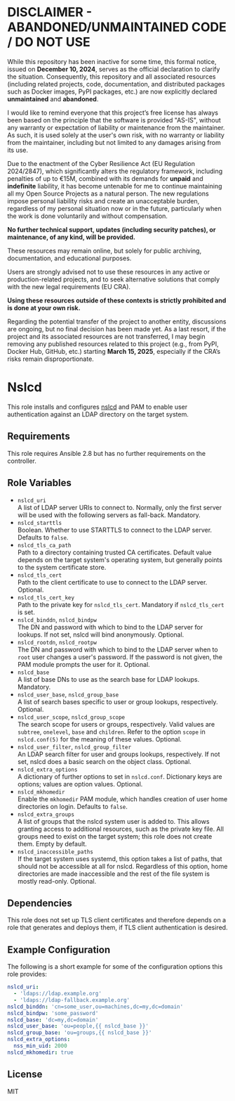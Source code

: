 
DISCLAIMER - ABANDONED/UNMAINTAINED CODE / DO NOT USE
=======================================================
While this repository has been inactive for some time, this formal notice, issued on **December 10, 2024**, serves as the official declaration to clarify the situation. Consequently, this repository and all associated resources (including related projects, code, documentation, and distributed packages such as Docker images, PyPI packages, etc.) are now explicitly declared **unmaintained** and **abandoned**.

I would like to remind everyone that this project’s free license has always been based on the principle that the software is provided "AS-IS", without any warranty or expectation of liability or maintenance from the maintainer.
As such, it is used solely at the user's own risk, with no warranty or liability from the maintainer, including but not limited to any damages arising from its use.

Due to the enactment of the Cyber Resilience Act (EU Regulation 2024/2847), which significantly alters the regulatory framework, including penalties of up to €15M, combined with its demands for **unpaid** and **indefinite** liability, it has become untenable for me to continue maintaining all my Open Source Projects as a natural person.
The new regulations impose personal liability risks and create an unacceptable burden, regardless of my personal situation now or in the future, particularly when the work is done voluntarily and without compensation.

**No further technical support, updates (including security patches), or maintenance, of any kind, will be provided.**

These resources may remain online, but solely for public archiving, documentation, and educational purposes.

Users are strongly advised not to use these resources in any active or production-related projects, and to seek alternative solutions that comply with the new legal requirements (EU CRA).

**Using these resources outside of these contexts is strictly prohibited and is done at your own risk.**

Regarding the potential transfer of the project to another entity, discussions are ongoing, but no final decision has been made yet. As a last resort, if the project and its associated resources are not transferred, I may begin removing any published resources related to this project (e.g., from PyPI, Docker Hub, GitHub, etc.) starting **March 15, 2025**, especially if the CRA’s risks remain disproportionate.


Nslcd
=====

This role installs and configures [nslcd](https://arthurdejong.org/nss-pam-ldapd/) and PAM to enable user authentication against an LDAP directory on the target system.

Requirements
------------

This role requires Ansible 2.8 but has no further requirements on the controller.

Role Variables
--------------

* `nslcd_uri`  
  A list of LDAP server URIs to connect to.
  Normally, only the first server will be used with the following servers as fall-back.
  Mandatory.
* `nslcd_starttls`  
  Boolean.
  Whether to use STARTTLS to connect to the LDAP server.
  Defaults to `false`.
* `nslcd_tls_ca_path`  
  Path to a directory containing trusted CA certificates.
  Default value depends on the target system's operating system, but generally points to the system certificate store.
* `nslcd_tls_cert`  
  Path to the client certificate to use to connect to the LDAP server.
  Optional.
* `nslcd_tls_cert_key`  
  Path to the private key for `nslcd_tls_cert`.
  Mandatory if `nslcd_tls_cert` is set.
* `nslcd_binddn`, `nslcd_bindpw`  
  The DN and password with which to bind to the LDAP server for lookups.
  If not set, nslcd will bind anonymously.
  Optional.
* `nslcd_rootdn`, `nslcd_rootpw`  
  The DN and password with which to bind to the LDAP server when to `root` user changes a user's password.
  If the password is not given, the PAM module prompts the user for it.
  Optional.
* `nslcd_base`  
  A list of base DNs to use as the search base for LDAP lookups.
  Mandatory.
* `nslcd_user_base`, `nslcd_group_base`  
  A list of search bases specific to user or group lookups, respectively.
  Optional.
* `nslcd_user_scope`, `nslcd_group_scope`  
  The search scope for users or groups, respectively.
  Valid values are `subtree`, `onelevel`, `base` and `children`.
  Refer to the option `scope` in `nslcd.conf(5)` for the meaning of these values.
  Optional.
* `nslcd_user_filter`, `nslcd_group_filter`  
  An LDAP search filter for user and groups lookups, respectively.
  If not set, nslcd does a basic search on the object class.
  Optional.
* `nslcd_extra_options`  
  A dictionary of further options to set in `nslcd.conf`.
  Dictionary keys are options; values are option values.
  Optional.
* `nslcd_mkhomedir`  
  Enable the `mkhomedir` PAM module, which handles creation of user home directories on login.
  Defaults to `false`.
* `nslcd_extra_groups`  
  A list of groups that the nslcd system user is added to.
  This allows granting access to additional resources, such as the private key file.
  All groups need to exist on the target system; this role does not create them.
  Empty by default.
* `nslcd_inaccessible_paths`  
  If the target system uses systemd, this option takes a list of paths, that should not be accessible at all for nslcd.
  Regardless of this option, home directories are made inaccessible and the rest of the file system is mostly read-only.
  Optional.

Dependencies
------------

This role does not set up TLS client certificates and therefore depends on a role that generates and deploys them, if TLS client authentication is desired.

Example Configuration
---------------------

The following is a short example for some of the configuration options this role provides:

```yaml
nslcd_uri:
  - 'ldaps://ldap.example.org'
  - 'ldaps://ldap-fallback.example.org'
nslcd_binddn: 'cn=some_user,ou=machines,dc=my,dc=domain'
nslcd_bindpw: 'some_password'
nslcd_base: 'dc=my,dc=domain'
nslcd_user_base: 'ou=people,{{ nslcd_base }}'
nslcd_group_base: 'ou=groups,{{ nslcd_base }}'
nslcd_extra_options:
  nss_min_uid: 2000
nslcd_mkhomedir: true
```

License
-------

MIT
